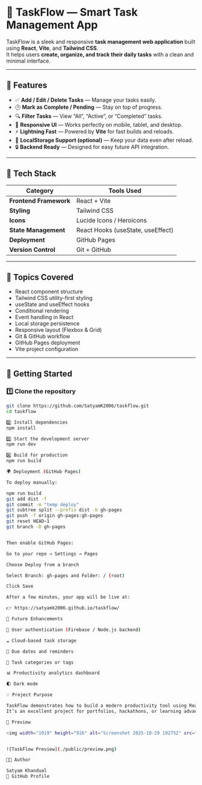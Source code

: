 # 📝 TaskFlow — Smart Task Management App

TaskFlow is a sleek and responsive **task management web application** built using **React**, **Vite**, and **Tailwind CSS**.  
It helps users **create, organize, and track their daily tasks** with a clean and minimal interface.

---

## 🌟 Features

- ✅ **Add / Edit / Delete Tasks** — Manage your tasks easily.
- 🕒 **Mark as Complete / Pending** — Stay on top of progress.
- 🔍 **Filter Tasks** — View “All”, “Active”, or “Completed” tasks.
- 🎨 **Responsive UI** — Works perfectly on mobile, tablet, and desktop.
- ⚡ **Lightning Fast** — Powered by **Vite** for fast builds and reloads.
- 💾 **LocalStorage Support (optional)** — Keep your data even after reload.
- 🔒 **Backend Ready** — Designed for easy future API integration.

---

## 🧱 Tech Stack

| Category | Tools Used |
|-----------|-------------|
| **Frontend Framework** | React + Vite |
| **Styling** | Tailwind CSS |
| **Icons** | Lucide Icons / Heroicons |
| **State Management** | React Hooks (useState, useEffect) |
| **Deployment** | GitHub Pages |
| **Version Control** | Git + GitHub |

---

## 🧭 Topics Covered

- React component structure  
- Tailwind CSS utility-first styling  
- useState and useEffect hooks  
- Conditional rendering  
- Event handling in React  
- Local storage persistence  
- Responsive layout (Flexbox & Grid)  
- Git & GitHub workflow  
- GitHub Pages deployment  
- Vite project configuration  

---

## 🚀 Getting Started

### 1️⃣ Clone the repository
```bash
git clone https://github.com/SatyamK2006/taskflow.git
cd taskflow

2️⃣ Install dependencies
npm install

3️⃣ Start the development server
npm run dev

4️⃣ Build for production
npm run build

🌍 Deployment (GitHub Pages)

To deploy manually:

npm run build
git add dist -f
git commit -m "temp deploy"
git subtree split --prefix dist -b gh-pages
git push -f origin gh-pages:gh-pages
git reset HEAD~1
git branch -D gh-pages


Then enable GitHub Pages:

Go to your repo → Settings → Pages

Choose Deploy from a branch

Select Branch: gh-pages and Folder: / (root)

Click Save

After a few minutes, your app will be live at:

👉 https://satyamk2006.github.io/taskflow/

🔮 Future Enhancements

🔑 User authentication (Firebase / Node.js backend)

☁️ Cloud-based task storage

📅 Due dates and reminders

🧭 Task categories or tags

📊 Productivity analytics dashboard

🌓 Dark mode

💡 Project Purpose

TaskFlow demonstrates how to build a modern productivity tool using React, Tailwind CSS, and Vite.
It’s an excellent project for portfolios, hackathons, or learning advanced frontend concepts.

📸 Preview

<img width="1919" height="916" alt="Screenshot 2025-10-29 192752" src="https://github.com/user-attachments/assets/f68c3b19-1756-4659-a202-9d5b4f192690" />


![TaskFlow Preview](./public/preview.png)

👨‍💻 Author

Satyam Khandual
🔗 GitHub Profile
